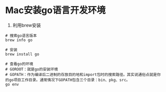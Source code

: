 # Mac安装go语言开发环境

1. 利用brew安装

```shell
# 搜索go语言版本
brew info go

# 安装
brew install go

# 查看go的环境
# GOROOT：就是go的安装环境
# GOPATH：作为编译后二进制的存放目的地和import包时的搜索路径。其实说通俗点就是你的go项目工作目录。通常情况下GOPATH包含三个目录：bin、pkg、src。
go env
```